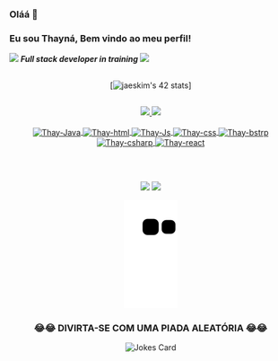 ### Oláá 👋
### Eu sou Thayná, Bem vindo ao meu perfil!
<div>
  <img height="15" src="https://media.discordapp.net/attachments/756212279195992225/898801109009825863/recode-pro-2.png"> 
  <b><i>Full stack developer in training</i></b>
  <img height="15" src="https://media.discordapp.net/attachments/756212279195992225/898801109009825863/recode-pro-2.png"> 
</div>  

##

<div align="center">
  
[![jaeskim's 42 stats](https://badge42.herokuapp.com/api/stats/thabeck-?cursus=Basecamp)]

</div>
  
##

<div align="center">
  <a href="https://github.com/Thayhabeck">
  <img height="180em"  src="https://github-readme-stats.vercel.app/api?username=thayhabeck&show_icons=true&theme=dracula&include_all_commits=true&count_private=true"/>
    <img height="180em"  src="https://github-readme-stats.vercel.app/api/top-langs/?username=thayhabeck&layout=compact&langs_count=7&theme=dracula"/>
</div>
  <div align="center" style="display: inline_block"><br>
  
  <img align="center" alt="Thay-Java" height="30" src="https://img.shields.io/badge/Java-ED8B00?style=for-the-badge&logo=java&logoColor=white">
  <img align="center" alt="Thay-html" height="30" src="https://img.shields.io/badge/HTML5-E34F26?style=for-the-badge&logo=html5&logoColor=white">
  <img align="center" alt="Thay-Js" height="30" src="https://img.shields.io/badge/JavaScript-F7DF1E?style=for-the-badge&logo=javascript&logoColor=black">
  <img align="center" alt="Thay-css" height="30" src="https://img.shields.io/badge/CSS3-1572B6?style=for-the-badge&logo=css3&logoColor=white">
  <img align="center" alt="Thay-bstrp" height="30" src="https://img.shields.io/badge/Bootstrap-563D7C?style=for-the-badge&logo=bootstrap&logoColor=white">
  <img align="center" alt="Thay-csharp" height="30" src="https://img.shields.io/badge/C%23-239120?style=for-the-badge&logo=c-sharp&logoColor=white">
  <img align="center" alt="Thay-react" height="30" src="https://img.shields.io/badge/React-20232A?style=for-the-badge&logo=react&logoColor=61DAFB">
</div>
  
  ##
  
<div align="center" style="display: inline_block"><br>
    
  <a href="https://www.linkedin.com/in/thayn%C3%A1-habeck-019514105/" target="_blank"><img src="https://img.shields.io/badge/LinkedIn-0077B5?style=for-the-badge&logo=linkedin&logoColor=white" target="_blank"></a> 
  <a href = "mailto:thaynahabeck@gmail.com"><img src="https://img.shields.io/badge/Gmail-D14836?style=for-the-badge&logo=gmail&logoColor=white" target="_blank"></a>
  
</div>
<div align="center">
    
  ![Snake animation](https://github.com/thayhabeck/thayhabeck/blob/output/github-contribution-grid-snake.svg)

</div>
<div align="center">
  
### 😂😂 DIVIRTA-SE COM UMA PIADA ALEATÓRIA 😂😂
  
  
 ![Jokes Card](https://readme-jokes.vercel.app/api)
  
  </div>
